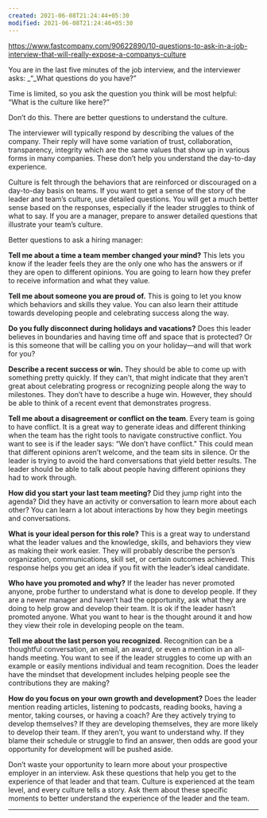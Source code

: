 ```yaml
---
created: 2021-06-08T21:24:44+05:30
modified: 2021-06-08T21:24:46+05:30
---
```


https://www.fastcompany.com/90622890/10-questions-to-ask-in-a-job-interview-that-will-really-expose-a-companys-culture


You are in the last five minutes of the job interview, and the interviewer asks: _“_What questions do you have?”

Time is limited, so you ask the question you think will be most helpful: “What is the culture like here?”

Don’t do this. There are better questions to understand the culture. 

The interviewer will typically respond by describing the values of the company. Their reply will have some variation of trust, collaboration, transparency, integrity which are the same values that show up in various forms in many companies. These don’t help you understand the day-to-day experience.

Culture is felt through the behaviors that are reinforced or discouraged on a day-to-day basis on teams. If you want to get a sense of the story of the leader and team’s culture, use detailed questions. You will get a much better sense based on the responses, especially if the leader struggles to think of what to say. If you are a manager, prepare to answer detailed questions that illustrate your team’s culture. 

Better questions to ask a hiring manager:

**Tell me about a time a team member changed your mind?** This lets you know if the leader feels they are the only one who has the answers or if they are open to different opinions. You are going to learn how they prefer to receive information and what they value. 

**Tell me about someone you are proud of.** This is going to let you know which behaviors and skills they value. You can also learn their attitude towards developing people and celebrating success along the way. 

**Do you fully disconnect during holidays and vacations?** Does this leader believes in boundaries and having time off and space that is protected? Or is this someone that will be calling you on your holiday—and will that work for you?

**Describe a recent success or win.** They should be able to come up with something pretty quickly. If they can’t, that might indicate that they aren’t great about celebrating progress or recognizing people along the way to milestones. They don’t have to describe a huge win. However, they should be able to think of a recent event that demonstrates progress. 

**Tell me about a disagreement or conflict on the team**.  Every team is going to have conflict. It is a great way to generate ideas and different thinking when the team has the right tools to navigate constructive conflict. You want to see is if the leader says: “We don’t have conflict.” This could mean that different opinions aren’t welcome, and the team sits in silence. Or the leader is trying to avoid the hard conversations that yield better results. The leader should be able to talk about people having different opinions they had to work through. 

**How did you start your last team meeting?** Did they jump right into the agenda?  Did they have an activity or conversation to learn more about each other? You can learn a lot about interactions by how they begin meetings and conversations.

**What is your ideal person for this role?** This is a great way to understand what the leader values and the knowledge, skills, and behaviors they view as making their work easier. They will probably describe the person’s organization, communications, skill set, or certain outcomes achieved. This response helps you get an idea if you fit with the leader’s ideal candidate.

**Who have you promoted and why?** If the leader has never promoted anyone, probe further to understand what is done to develop people. If they are a newer manager and haven’t had the opportunity, ask what they are doing to help grow and develop their team. It is ok if the leader hasn’t promoted anyone. What you want to hear is the thought around it and how they view their role in developing people on the team.

**Tell me about the last person you recognized**. Recognition can be a thoughtful conversation, an email, an award, or even a mention in an all-hands meeting. You want to see if the leader struggles to come up with an example or easily mentions individual and team recognition. Does the leader have the mindset that development includes helping people see the contributions they are making?

**How do you focus on your own growth and development?** Does the leader mention reading articles, listening to podcasts, reading books, having a mentor, taking courses, or having a coach? Are they actively trying to develop themselves? If they are developing themselves, they are more likely to develop their team. If they aren’t, you want to understand why. If they blame their schedule or struggle to find an answer, then odds are good your opportunity for development will be pushed aside. 

Don’t waste your opportunity to learn more about your prospective employer in an interview. Ask these questions that help you get to the experience of that leader and that team. Culture is experienced at the team level, and every culture tells a story. Ask them about these specific moments to better understand the experience of the leader and the team. 

___